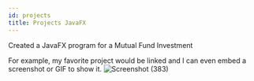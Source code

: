 ```yaml
---
id: projects
title: Projects JavaFX
---
```


Created a JavaFX program for a Mutual Fund Investment 

For example, my favorite project would be linked and I can even embed
a screenshot or GIF to show it.
![Screenshot (383)](https://user-images.githubusercontent.com/90864781/139512278-c404cd63-c6a3-44ec-9da6-0115f4293bcb.png)




